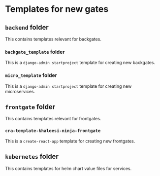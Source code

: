# Templates for new gates

## `backend` folder

This contains templates relevant for backgates.

### `backgate_template` folder

This is a `django-admin startproject` template for creating new backgates.

### `micro_template` folder

This is a `django-admin startproject` template for creating new microservices.

## `frontgate` folder

This contains templates relevant for frontgates.

### `cra-template-khaleesi-ninja-frontgate`

This is a `create-react-app` template for creating new frontgates.

## `kubernetes` folder

This contains templates for helm chart value files for services. 
